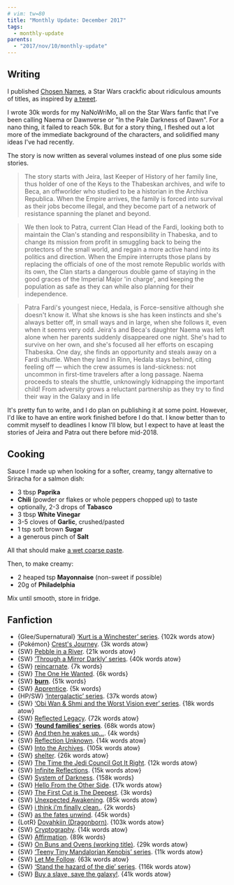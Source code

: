 ```yaml
---
# vim: tw=80
title: "Monthly Update: December 2017"
tags:
  - monthly-update
parents:
  - "2017/nov/10/monthly-update"
---
```


## Writing

I published [Chosen Names](https://archiveofourown.org/works/12722796), a Star
Wars crackfic about ridiculous amounts of titles, as inspired by [a tweet][nn].

I wrote 30k words for my NaNoWriMo, all on the Star Wars fanfic that I've been
calling Naema or Dawnverse or "In the Pale Darkness of Dawn". For a nano thing,
it failed to reach 50k. But for a story thing, I fleshed out a lot more of the
immediate background of the characters, and solidified many ideas I've had
recently.

The story is now written as several volumes instead of one plus some side
stories.

> The story starts with Jeira, last Keeper of History of her family line,
> thus holder of one of the Keys to the Thabeskan archives, and wife to Beca, an
> offworlder who studied to be a historian in the Archiva Republica. When the
> Empire arrives, the family is forced into survival as their jobs become illegal,
> and they become part of a network of resistance spanning the planet and
> beyond.

> We then look to Patra, current Clan Head of the Fardi, looking both to
> maintain the Clan's standing and responsibility in Thabeska, and to change its
> mission from profit in smuggling back to being the protectors of the small
> world, and regain a more active hand into its politics and direction. When the
> Empire interrupts those plans by replacing the officials of one of the most
> remote Republic worlds with its own, the Clan starts a dangerous double game
> of staying in the good graces of the Imperial Major 'in charge', and keeping
> the population as safe as they can while also planning for their independence.

> Patra Fardi's youngest niece, Hedala, is Force-sensitive although she doesn't
> know it. What she knows is she has keen instincts and she's always better off,
> in small ways and in large, when she follows it, even when it seems very odd.
> Jeira's and Beca's daughter Naema was left alone when her parents suddenly
> disappeared one night. She's had to survive on her own, and she's focused all
> her efforts on escaping Thabeska. One day, she finds an opportunity and steals
> away on a Fardi shuttle. When they land in Rinn, Hedala stays behind, citing
> feeling off — which the crew assumes is land-sickness: not uncommon in
> first-time travelers after a long passage. Naema proceeds to steals the shuttle,
> unknowingly kidnapping the important child! From adversity grows a reluctant
> partnership as they try to find their way in the Galaxy and in life

It's pretty fun to write, and I do plan on publishing it at some point. However,
I'd like to have an entire work finished before I do that. I know better than to
commit myself to deadlines I know I'll blow, but I expect to have at least the
stories of Jeira and Patra out there before mid-2018.

[nn]: https://twitter.com/NaNoWordSprints/status/930310576214913024

## Cooking

Sauce I made up when looking for a softer, creamy, tangy alternative to
Sriracha for a salmon dish:

- 3 tbsp **Paprika**
- **Chili** (powder or flakes or whole peppers chopped up) to taste
- optionally, 2-3 drops of **Tabasco**
- 3 tbsp **White Vinegar**
- 3-5 cloves of **Garlic**, crushed/pasted
- 1 tsp soft brown **Sugar**
- a generous pinch of **Salt**

All that should make [a wet coarse paste](https://twitter.com/passcod/status/932108438024290304).

Then, to make creamy:

- 2 heaped tsp **Mayonnaise** (non-sweet if possible)
- 20g of **Philadelphia**

Mix until smooth, store in fridge.

## Fanfiction

 - {Glee/Supernatural} [‘Kurt is a Winchester’ series](https://archiveofourown.org/series/51723). {102k words atow}
 - {Pokémon} [Crest's Journey](https://archiveofourown.org/works/9118390). {3k words atow}
 - {SW} [Pebble in a River](https://archiveofourown.org/works/10304777). {21k words atow}
 - {SW} [‘Through a Mirror Darkly’ series](https://archiveofourown.org/series/247897). {40k words atow}
 - {SW} [reincarnate](https://archiveofourown.org/works/3891868). {7k words}
 - {SW} [The One He Wanted](https://archiveofourown.org/works/9871730). {6k words}
 - {SW} **[burn](https://archiveofourown.org/works/10935006)**. {51k words}
 - {SW} [Apprentice](https://archiveofourown.org/works/6059146). {5k words}
 - {HP/SW} [‘Intergalactic’ series](https://archiveofourown.org/series/681911). {37k words atow}
 - {SW} [‘Obi Wan & Shmi and the Worst Vision ever’ series](https://archiveofourown.org/series/494470). {18k words atow}
 - {SW} [Reflected Legacy](https://archiveofourown.org/works/1052303). {72k words atow}
 - {SW} **[‘found families’ series](https://archiveofourown.org/series/432436)**. {68k words atow}
 - {SW} [And then he wakes up...](https://archiveofourown.org/works/8528278). {4k words}
 - {SW} [Reflection Unknown](https://archiveofourown.org/works/12141663). {14k words atow}
 - {SW} [Into the Archives](https://archiveofourown.org/works/908723). {105k words atow}
 - {SW} [shelter](https://archiveofourown.org/works/8415619). {26k words atow}
 - {SW} [The Time the Jedi Council Got It Right](https://archiveofourown.org/works/6030337). {12k words atow}
 - {SW} [Infinite Reflections](https://archiveofourown.org/works/8961607). {15k words atow}
 - {SW} [System of Darkness](https://archiveofourown.org/works/4304679). {158k words}
 - {SW} [Hello From the Other Side](https://archiveofourown.org/works/5671423). {17k words atow}
 - {SW} [The First Cut is The Deepest](https://archiveofourown.org/works/5804425). {3k words}
 - {SW} [Unexpected Awakening](https://archiveofourown.org/works/671597). {85k words atow}
 - {SW} [i think i'm finally clean.](https://archiveofourown.org/works/5568721). {2k words}
 - {SW} [as the fates unwind](https://archiveofourown.org/works/9642863). {45k words}
 - {LotR} [Dovahkiin (Dragonborn)](https://archiveofourown.org/works/1408585). {103k words atow}
 - {SW} [Cryptography](https://archiveofourown.org/works/9141901). {14k words atow}
 - {SW} [Affirmation](https://www.fanfiction.net/s/12441971). {89k words}
 - {SW} [On Buns and Ovens (working title)](https://archiveofourown.org/works/10880460). {29k words atow}
 - {SW} [‘Teeny Tiny Mandalorian Kenobis’ series](https://archiveofourown.org/series/251464). {11k words atow}
 - {SW} [Let Me Follow](https://archiveofourown.org/works/8875921). {63k words atow}
 - {SW} [‘Stand the hazard of the die’ series](https://archiveofourown.org/series/712206). {116k words atow}
 - {SW} [Buy a slave, save the galaxy!](https://archiveofourown.org/works/778920). {41k words atow}
